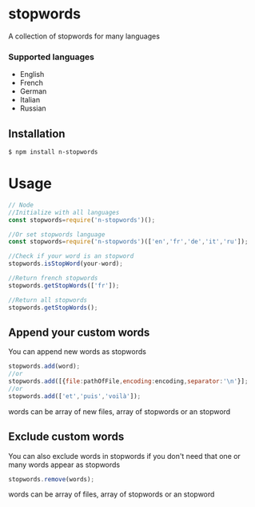 # stopwords
A collection of stopwords for many languages

<h3>Supported languages</h3>
<ul>
<li>
English
</li>
<li>
French
</li>
<li>
German
</li>
<li>
Italian
</li>
<li>
Russian
</li>
</ul>

## Installation
```
$ npm install n-stopwords
```
# Usage
```javascript
// Node
//Initialize with all languages
const stopwords=require('n-stopwords')(); 

//Or set stopwords language
const stopwords=require('n-stopwords')(['en','fr','de','it','ru']);

//Check if your word is an stopword
stopwords.isStopWord(your-word);

//Return french stopwords
stopwords.getStopWords(['fr']);

//Return all stopwords
stopwords.getStopWords();
```
## Append your custom words
You can append new words as stopwords

```javascript
stopwords.add(word);
//or
stopwords.add([{file:pathOfFile,encoding:encoding,separator:'\n'}];
//or
stopwords.add(['et','puis','voilà']);

```
words can be array of new files, array of stopwords or an stopword 

## Exclude custom words

You can also exclude words in stopwords if you don't need that one or many words appear as stopwords
```javascript
stopwords.remove(words);
```
words can be array of files, array of stopwords or an stopword 


